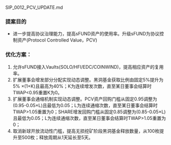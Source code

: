 SIP_0012_PCV_UPDATE.md
### 提案目的
- 进一步提高协议治理能力，提高sFUND资产的使用率。升级sFUND为协议控制资产(Protocol Controlled Value，PCV) 
 
### 优化方案：
1.    允许sFUND接入Vaults(SOLO/HFI/EDC/COINWIND)，提高相应资产的复用率。
2.    扩展董事会增发部分分配实现动态调整。黑洞基金获取比例由固定5%提升为5% ×(1+K)且最高为40%；K为连续增发次数，直至某日董事会结算时TWAP<0.95重置K为0。
3.    扩展董事会通缩机制实现动态调整。PCV资产回购门槛从固定0.95调整为(0.95-0.05×L)且最低为0.05；L为连续通缩次数，直至某日董事会结算时TWAP>1.05重置为0；SHARE增发回购门槛从固定0.85调整为(0.85-0.05×L)且最低为0.05；L为连续通缩次数，直至某日董事会结算时TWAP>1.05重置为0；
4.    取消新球开放流动性门槛，提高无损挖矿阶段黑洞基金释放数量，从100枚提升至500枚；释放周期从1天延长至5天。
 